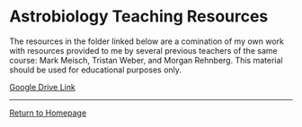 # Astrobiology Teaching Resources

The resources in the folder linked below are a comination of my own work with resources provided to me by several previous teachers of the same course: Mark Meisch, Tristan Weber, and Morgan Rehnberg.  This material should be used for educational purposes only.   

[Google Drive Link](https://drive.google.com/drive/folders/1GcJqJjrXIc5apIymZN2GQ2eZtEiH_SKD?usp=sharing)

------
[Return to Homepage](https://dgole.github.io)
